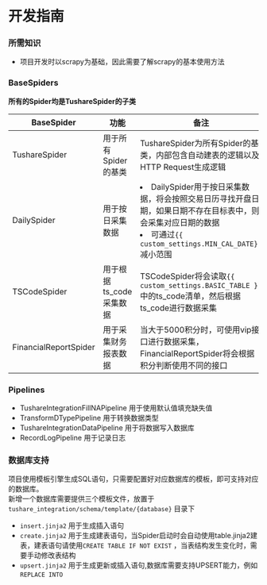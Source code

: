 # 开发指南

### 所需知识

- 项目开发时以scrapy为基础，因此需要了解scrapy的基本使用方法

### BaseSpiders

**所有的Spider均是TushareSpider的子类**

| BaseSpider            | 功能              | 备注                                                                                                                       |
|-----------------------|-----------------|--------------------------------------------------------------------------------------------------------------------------|
| TushareSpider         | 用于所有Spider的基类   | TushareSpider为所有Spider的基类，内部包含自动建表的逻辑以及HTTP Request生成逻辑                                                                  |
| DailySpider           | 用于按日采集数据        | <li>DailySpider用于按日采集数据，将会按照交易日历寻找开盘日期，如果日期不存在目标表中，则会采集对应日期的数据 </li> <li>可通过`{{ custom_settings.MIN_CAL_DATE}}`减小范围</li> |
| TSCodeSpider          | 用于根据ts_code采集数据 | TSCodeSpider将会读取`{{ custom_settings.BASIC_TABLE }}`中的ts_code清单，然后根据ts_code进行数据采集                                         |
| FinancialReportSpider | 用于采集财务报表数据      | 当大于5000积分时，可使用vip接口进行数据采集，FinancialReportSpider将会根据积分判断使用不同的接口                                                           |

### Pipelines

- TushareIntegrationFillNAPipeline 用于使用默认值填充缺失值
- TransformDTypePipeline 用于转换数据类型
- TushareIntegrationDataPipeline 用于将数据写入数据库
- RecordLogPipeline 用于记录日志

### 数据库支持

项目使用模板引擎生成SQL语句，只需要配置好对应数据库的模板，即可支持对应的数据库。  
新增一个数据库需要提供三个模板文件，放置于 `tushare_integration/schema/template/{database}` 目录下

- `insert.jinja2` 用于生成插入语句
- `create.jinja2` 用于生成建表语句，当Spider启动时会自动使用table.jinja2建表，建表语句请使用`CREATE TABLE IF NOT EXIST`
  ，当表结构发生变化时，需要手动修改表结构
- `upsert.jinja2` 用于生成更新或插入语句,数据库需要支持UPSERT能力，例如`REPLACE INTO`

